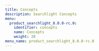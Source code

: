 ```yaml
---
title: Concepts
description: Searchlight Concepts
menu:
  product_searchlight_8.0.0-rc.0:
    identifier: concepts
    name: Concepts
    weight: 20
menu_name: product_searchlight_8.0.0-rc.0
---
```


